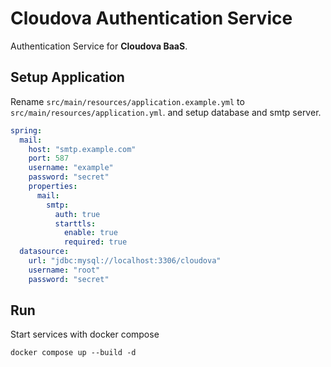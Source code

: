 # Cloudova Authentication Service

Authentication Service for **Cloudova BaaS**.


## Setup Application 

Rename `src/main/resources/application.example.yml` to `src/main/resources/application.yml`. and setup database and smtp server.

```yaml
spring:
  mail:
    host: "smtp.example.com"
    port: 587
    username: "example"
    password: "secret"
    properties:
      mail:
        smtp:
          auth: true
          starttls:
            enable: true
            required: true
  datasource:
    url: "jdbc:mysql://localhost:3306/cloudova"
    username: "root"
    password: "secret"
```

## Run

Start services with docker compose

```
docker compose up --build -d
```
